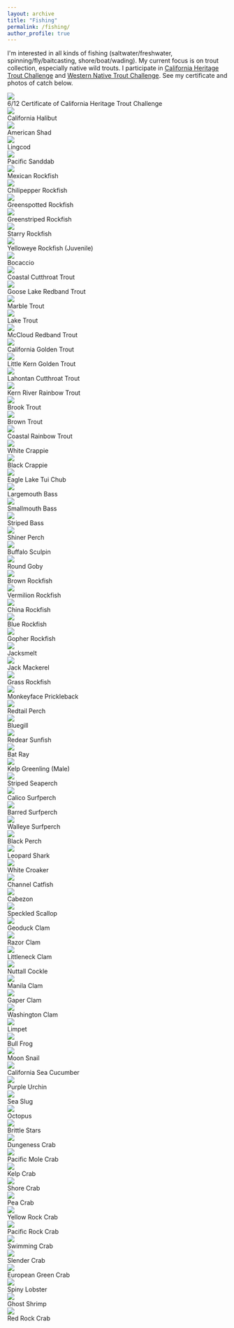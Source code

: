 ```yaml
---
layout: archive
title: "Fishing"
permalink: /fishing/
author_profile: true
---
```


I'm interested in all kinds of fishing (saltwater/freshwater, spinning/fly/baitcasting, shore/boat/wading).
My current focus is on trout collection, especially native wild trouts.
I participate in [California Heritage Trout Challenge](https://wildlife.ca.gov/Fishing/Inland/HTC) and [Western Native Trout Challenge](https://westernnativetroutchallenge.org/). See my certificate and photos of catch below.


<link rel="stylesheet" href="../assets/css/stylesheet.css">
<meta name="viewport" content="width=device-width, initial-scale=1.0">

<div id="wrapper">
  <img src="../images/certificate/CHTC_1.jpg" /> 
  <div class="image-caption">
  6/12 Certificate of California Heritage Trout Challenge
  </div>
</div>

<div id="wrapper">
  <div class="image-container">
    <img src="../images/fishing/california_halibut.jpg" />
    <div class="image-caption">
      <h1_hover>California Halibut</h1_hover>
    </div>
  </div>

  <div class="image-container">
    <img src="../images/fishing/american_shad.jpg" />
    <div class="image-caption">
      <h1_hover>American Shad</h1_hover>
    </div>
  </div>

  <div class="image-container">
    <img src="../images/fishing/lingcod.jpg" />
    <div class="image-caption">
      <h1_hover>Lingcod</h1_hover>
    </div>
  </div>

  <div class="image-container">
    <img src="../images/fishing/pacific_sanddab.jpg" />
    <div class="image-caption">
      <h1_hover>Pacific Sanddab</h1_hover>
    </div>
  </div>

  <div class="image-container">
    <img src="../images/fishing/mexican_rockfish.jpg" />
    <div class="image-caption">
      <h1_hover>Mexican Rockfish</h1_hover>
    </div>
  </div>

  <div class="image-container">
    <img src="../images/fishing/chilipepper_rockfish.jpg" />
    <div class="image-caption">
      <h1_hover>Chilipepper Rockfish</h1_hover>
    </div>
  </div>

  <div class="image-container">
    <img src="../images/fishing/greenspotted_rockfish.jpg" />
    <div class="image-caption">
      <h1_hover>Greenspotted Rockfish</h1_hover>
    </div>
  </div>

  <div class="image-container">
    <img src="../images/fishing/greenstriped_rockfish.jpg" />
    <div class="image-caption">
      <h1_hover>Greenstriped Rockfish</h1_hover>
    </div>
  </div>

  <div class="image-container">
    <img src="../images/fishing/starry_rockfish.jpg" />
    <div class="image-caption">
      <h1_hover>Starry Rockfish</h1_hover>
    </div>
  </div>

  <div class="image-container">
    <img src="../images/fishing/yelloweye_rockfish_juvenile.jpg" />
    <div class="image-caption">
      <h1_hover>Yelloweye Rockfish (Juvenile)</h1_hover>
    </div>
  </div>

  <div class="image-container">
    <img src="../images/fishing/bocaccio.jpg" />
    <div class="image-caption">
      <h1_hover>Bocaccio</h1_hover>
    </div>
  </div>

  <div class="image-container">
    <img src="../images/fishing/coastal_cutthroat_trout.jpg" />
    <div class="image-caption">
      <h1_hover>Coastal Cutthroat Trout</h1_hover>
    </div>
  </div>

  <div class="image-container">
    <img src="../images/fishing/goose_lake_redband_trout.jpg" />
    <div class="image-caption">
      <h1_hover>Goose Lake Redband Trout</h1_hover>
    </div>
  </div>

  <div class="image-container">
    <img src="../images/fishing/marble_trout.jpg" />
    <div class="image-caption">
      <h1_hover>Marble Trout</h1_hover>
    </div>
  </div>

  <div class="image-container">
    <img src="../images/fishing/lake_trout.jpg" />
    <div class="image-caption">
      <h1_hover>Lake Trout</h1_hover>
    </div>
  </div>

  <div class="image-container">
    <img src="../images/fishing/mccloud_redband_trout.jpg" />
    <div class="image-caption">
      <h1_hover>McCloud Redband Trout</h1_hover>
    </div>
  </div>

  <div class="image-container">
    <img src="../images/fishing/california_golden_trout.jpg" />
    <div class="image-caption">
      <h1_hover>California Golden Trout</h1_hover>
    </div>
  </div>

  <div class="image-container">
    <img src="../images/fishing/kern_golden.jpg" />
    <div class="image-caption">
      <h1_hover>Little Kern Golden Trout</h1_hover>
    </div>
  </div>

  <div class="image-container">
    <img src="../images/fishing/lahontan_cutthroat_trout.jpg" />
    <div class="image-caption">
      <h1_hover>Lahontan Cutthroat Trout</h1_hover>
    </div>
  </div>

  <div class="image-container">
    <img src="../images/fishing/kern_rainbow.jpg" />
    <div class="image-caption">
      <h1_hover>Kern River Rainbow Trout</h1_hover>
    </div>
  </div>

  <div class="image-container">
    <img src="../images/fishing/brook_trout.jpg" />
    <div class="image-caption">
      <h1_hover>Brook Trout</h1_hover>
    </div>
  </div>

  <div class="image-container">
    <img src="../images/fishing/brown_trout.jpg" />
    <div class="image-caption">
      <h1_hover>Brown Trout</h1_hover>
    </div>
  </div>

  <div class="image-container">
    <img src="../images/fishing/coastal_rainbow_trout.jpg" />
    <div class="image-caption">
      <h1_hover>Coastal Rainbow Trout</h1_hover>
    </div>
  </div>

  <div class="image-container">
    <img src="../images/fishing/white_crappie.jpg" />
    <div class="image-caption">
      <h1_hover>White Crappie</h1_hover>
    </div>
  </div>

  <div class="image-container">
    <img src="../images/fishing/black_crappie.jpg" />
    <div class="image-caption">
      <h1_hover>Black Crappie</h1_hover>
    </div>
  </div>

  <div class="image-container">
    <img src="../images/fishing/eagle_lake_tui_chub.jpg" />
    <div class="image-caption">
      <h1_hover>Eagle Lake Tui Chub</h1_hover>
    </div>
  </div>

  <div class="image-container">
    <img src="../images/fishing/largemouth_bass.jpg" />
    <div class="image-caption">
      <h1_hover>Largemouth Bass</h1_hover>
    </div>
  </div>

  <div class="image-container">
    <img src="../images/fishing/smallmouth_bass.jpg" />
    <div class="image-caption">
      <h1_hover>Smallmouth Bass</h1_hover>
    </div>
  </div>

  <div class="image-container">
    <img src="../images/fishing/striped_bass.jpg" />
    <div class="image-caption">
      <h1_hover>Striped Bass</h1_hover>
    </div>
  </div>

  <div class="image-container">
    <img src="../images/fishing/shiner_perch.jpg" />
    <div class="image-caption">
      <h1_hover>Shiner Perch</h1_hover>
    </div>
  </div>

  <div class="image-container">
    <img src="../images/fishing/buffalo_sculpin.jpg" />
    <div class="image-caption">
      <h1_hover>Buffalo Sculpin</h1_hover>
    </div>
  </div>

  <div class="image-container">
    <img src="../images/fishing/round_goby.jpg" />
    <div class="image-caption">
      <h1_hover>Round Goby</h1_hover>
    </div>
  </div>

  <div class="image-container">
    <img src="../images/fishing/brown_rockfish.jpg" />
    <div class="image-caption">
      <h1_hover>Brown Rockfish</h1_hover>
    </div>
  </div>

  <div class="image-container">
    <img src="../images/fishing/vermilion_rockfish.jpg" />
    <div class="image-caption">
      <h1_hover>Vermilion Rockfish</h1_hover>
    </div>
  </div>

  <div class="image-container">
    <img src="../images/fishing/china_rockfish.jpg" />
    <div class="image-caption">
      <h1_hover>China Rockfish</h1_hover>
    </div>
  </div>

  <div class="image-container">
    <img src="../images/fishing/blue_rockfish.jpg" />
    <div class="image-caption">
      <h1_hover>Blue Rockfish</h1_hover>
    </div>
  </div>

  <div class="image-container">
    <img src="../images/fishing/gopher_rockfish.jpg" />
    <div class="image-caption">
      <h1_hover>Gopher Rockfish</h1_hover>
    </div>
  </div>

  <div class="image-container">
    <img src="../images/fishing/jacksmelt.jpg" />
    <div class="image-caption">
      <h1_hover>Jacksmelt</h1_hover>
    </div>
  </div>

  <div class="image-container">
    <img src="../images/fishing/jack_mackerel.jpg" />
    <div class="image-caption">
      <h1_hover>Jack Mackerel</h1_hover>
    </div>
  </div>

  <div class="image-container">
    <img src="../images/fishing/grass_rockfish.jpg" />
    <div class="image-caption">
      <h1_hover>Grass Rockfish</h1_hover>
    </div>
  </div>

  <div class="image-container">
    <img src="../images/fishing/monkeyface_prickleback.jpg" />
    <div class="image-caption">
      <h1_hover>Monkeyface Prickleback</h1_hover>
    </div>
  </div>

  <div class="image-container">
    <img src="../images/fishing/redtail_perch.jpg" />
    <div class="image-caption">
      <h1_hover>Redtail Perch</h1_hover>
    </div>
  </div>

  <div class="image-container">
    <img src="../images/fishing/bluegill.jpg" />
    <div class="image-caption">
      <h1_hover>Bluegill</h1_hover>
    </div>
  </div>

  <div class="image-container">
    <img src="../images/fishing/redear_sunfish.jpg" />
    <div class="image-caption">
      <h1_hover>Redear Sunfish</h1_hover>
    </div>
  </div>

  <div class="image-container">
    <img src="../images/fishing/bat_ray.jpg" />
    <div class="image-caption">
      <h1_hover>Bat Ray</h1_hover>
    </div>
  </div>

  <div class="image-container">
    <img src="../images/fishing/kelp_greenling_male.jpg" />
    <div class="image-caption">
      <h1_hover>Kelp Greenling (Male)</h1_hover>
    </div>
  </div>

  <div class="image-container">
    <img src="../images/fishing/striped_seaperch.jpg" />
    <div class="image-caption">
      <h1_hover>Striped Seaperch</h1_hover>
    </div>
  </div>

  <div class="image-container">
    <img src="../images/fishing/calico_surfperch.jpg" />
    <div class="image-caption">
      <h1_hover>Calico Surfperch</h1_hover>
    </div>
  </div>

  <div class="image-container">
    <img src="../images/fishing/barred_surfperch.jpg" />
    <div class="image-caption">
      <h1_hover>Barred Surfperch</h1_hover>
    </div>
  </div>

  <div class="image-container">
    <img src="../images/fishing/walleye_surfperch.jpg" />
    <div class="image-caption">
      <h1_hover>Walleye Surfperch</h1_hover>
    </div>
  </div>

  <div class="image-container">
    <img src="../images/fishing/black_perch.jpg" />
    <div class="image-caption">
      <h1_hover>Black Perch</h1_hover>
    </div>
  </div>

  <div class="image-container">
    <img src="../images/fishing/leopard_shark.jpg" />
    <div class="image-caption">
      <h1_hover>Leopard Shark</h1_hover>
    </div>
  </div>

  <div class="image-container">
    <img src="../images/fishing/white_croaker.jpg" />
    <div class="image-caption">
      <h1_hover>White Croaker</h1_hover>
    </div>
  </div>

  <div class="image-container">
    <img src="../images/fishing/channel_catfish.jpg" />
    <div class="image-caption">
      <h1_hover>Channel Catfish</h1_hover>
    </div>
  </div>

  <div class="image-container">
    <img src="../images/fishing/cabezon.jpg" />
    <div class="image-caption">
      <h1_hover>Cabezon</h1_hover>
    </div>
  </div>

  <div class="image-container">
    <img src="../images/fishing/speckled_scallop.jpg" />
    <div class="image-caption">
      <h1_hover>Speckled Scallop</h1_hover>
    </div>
  </div>

  <div class="image-container">
    <img src="../images/fishing/geoduck_clam.jpg" />
    <div class="image-caption">
      <h1_hover>Geoduck Clam</h1_hover>
    </div>
  </div>

  <div class="image-container">
    <img src="../images/fishing/razor_clam.jpg" />
    <div class="image-caption">
      <h1_hover>Razor Clam</h1_hover>
    </div>
  </div>

  <div class="image-container">
    <img src="../images/fishing/littleneck_clam.jpg" />
    <div class="image-caption">
      <h1_hover>Littleneck Clam</h1_hover>
    </div>
  </div>

  <div class="image-container">
    <img src="../images/fishing/nuttall_cockle.jpg" />
    <div class="image-caption">
      <h1_hover>Nuttall Cockle</h1_hover>
    </div>
  </div>

  <div class="image-container">
    <img src="../images/fishing/manila_clam.jpg" />
    <div class="image-caption">
      <h1_hover>Manila Clam</h1_hover>
    </div>
  </div>

  <div class="image-container">
    <img src="../images/fishing/gaper_clam.jpg" />
    <div class="image-caption">
      <h1_hover>Gaper Clam</h1_hover>
    </div>
  </div>

  <div class="image-container">
    <img src="../images/fishing/washington_clam.jpg" />
    <div class="image-caption">
      <h1_hover>Washington Clam</h1_hover>
    </div>
  </div>

  <div class="image-container">
    <img src="../images/fishing/limpet.jpg" />
    <div class="image-caption">
      <h1_hover>Limpet</h1_hover>
    </div>
  </div>

  <div class="image-container">
    <img src="../images/fishing/bull_frog.jpg" />
    <div class="image-caption">
      <h1_hover>Bull Frog</h1_hover>
    </div>
  </div>

  <div class="image-container">
    <img src="../images/fishing/moon_snail.jpg" />
    <div class="image-caption">
      <h1_hover>Moon Snail</h1_hover>
    </div>
  </div>

  <div class="image-container">
    <img src="../images/fishing/california_sea_cucumber.jpg" />
    <div class="image-caption">
      <h1_hover>California Sea Cucumber</h1_hover>
    </div>
  </div>

  <div class="image-container">
    <img src="../images/fishing/purple_urchin.jpg" />
    <div class="image-caption">
      <h1_hover>Purple Urchin</h1_hover>
    </div>
  </div>

  <div class="image-container">
    <img src="../images/fishing/sea_slug.jpg" />
    <div class="image-caption">
      <h1_hover>Sea Slug</h1_hover>
    </div>
  </div>

  <div class="image-container">
    <img src="../images/fishing/octopus.jpg" />
    <div class="image-caption">
      <h1_hover>Octopus</h1_hover>
    </div>
  </div>

  <div class="image-container">
    <img src="../images/fishing/brittle_stars.jpg" />
    <div class="image-caption">
      <h1_hover>Brittle Stars</h1_hover>
    </div>
  </div>

  <div class="image-container">
    <img src="../images/fishing/dungeness_crab.jpg" />
    <div class="image-caption">
      <h1_hover>Dungeness Crab</h1_hover>
    </div>
  </div>

  <div class="image-container">
    <img src="../images/fishing/pacific_mole_crab.jpg" />
    <div class="image-caption">
      <h1_hover>Pacific Mole Crab</h1_hover>
    </div>
  </div>

  <div class="image-container">
    <img src="../images/fishing/kelp_crab.jpg" />
    <div class="image-caption">
      <h1_hover>Kelp Crab</h1_hover>
    </div>
  </div>

  <div class="image-container">
    <img src="../images/fishing/shore_crab.jpg" />
    <div class="image-caption">
      <h1_hover>Shore Crab</h1_hover>
    </div>
  </div>

  <div class="image-container">
    <img src="../images/fishing/pea_crab.jpg" />
    <div class="image-caption">
      <h1_hover>Pea Crab</h1_hover>
    </div>
  </div>

  <div class="image-container">
    <img src="../images/fishing/yellow_rock_crab.jpg" />
    <div class="image-caption">
      <h1_hover>Yellow Rock Crab</h1_hover>
    </div>
  </div>

  <div class="image-container">
    <img src="../images/fishing/pacific_rock_crab.jpg" />
    <div class="image-caption">
      <h1_hover>Pacific Rock Crab</h1_hover>
    </div>
  </div>

  <div class="image-container">
    <img src="../images/fishing/swimming_crab.jpg" />
    <div class="image-caption">
      <h1_hover>Swimming Crab</h1_hover>
    </div>
  </div>

  <div class="image-container">
    <img src="../images/fishing/slender_crab.jpg" />
    <div class="image-caption">
      <h1_hover>Slender Crab</h1_hover>
    </div>
  </div>

  <div class="image-container">
    <img src="../images/fishing/european_green_crab.jpg" />
    <div class="image-caption">
      <h1_hover>European Green Crab</h1_hover>
    </div>
  </div>

  <div class="image-container">
    <img src="../images/fishing/spiny_lobster.jpg" />
    <div class="image-caption">
      <h1_hover>Spiny Lobster</h1_hover>
    </div>
  </div>

  <div class="image-container">
    <img src="../images/fishing/ghost_shrimp.jpg" />
    <div class="image-caption">
      <h1_hover>Ghost Shrimp</h1_hover>
    </div>
  </div>

  <div class="image-container">
    <img src="../images/fishing/red_rock_crab.jpg" />
    <div class="image-caption">
      <h1_hover>Red Rock Crab</h1_hover>
    </div>
  </div>
</div>
